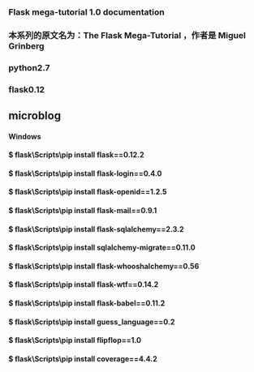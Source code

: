 ### Flask mega-tutorial 1.0 documentation
### 本系列的原文名为：The Flask Mega-Tutorial ，作者是 Miguel Grinberg 
### python2.7
### flask0.12

## microblog
#### Windows
#### $ flask\Scripts\pip install flask==0.12.2
#### $ flask\Scripts\pip install flask-login==0.4.0
#### $ flask\Scripts\pip install flask-openid==1.2.5
#### $ flask\Scripts\pip install flask-mail==0.9.1
#### $ flask\Scripts\pip install flask-sqlalchemy==2.3.2
#### $ flask\Scripts\pip install sqlalchemy-migrate==0.11.0
#### $ flask\Scripts\pip install flask-whooshalchemy==0.56
#### $ flask\Scripts\pip install flask-wtf==0.14.2
#### $ flask\Scripts\pip install flask-babel==0.11.2
#### $ flask\Scripts\pip install guess_language==0.2
#### $ flask\Scripts\pip install flipflop==1.0
#### $ flask\Scripts\pip install coverage==4.4.2
